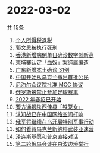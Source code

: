 # 2022-03-02
  共 15条

  <!-- BEGIN -->
  <!-- 最后更新时间:Wed Mar 02 2022 09:11:24 GMT+0000 (Coordinated Universal Time) -->
  1. [个人所得税退税](https://www.zhihu.com/search?q=个人所得税)
1. [郭文思被执行死刑](https://www.zhihu.com/search?q=郭文思)
1. [香港新增病例单日确诊数字创新高](https://www.zhihu.com/search?q=香港疫情)
1. [柬埔寨认定「血奴」案纯属编造](https://www.zhihu.com/search?q=柬埔寨血奴)
1. [广东新增本土确诊 31例](https://www.zhihu.com/search?q=广东疫情)
1. [中国开始从乌克兰撤出首批公民](https://www.zhihu.com/search?q=撤侨)
1. [尼泊尔众议院批准 MCC 协议](https://www.zhihu.com/search?q=尼泊尔)
1. [俄罗斯被禁止参加足球赛事](https://www.zhihu.com/search?q=俄罗斯足球)
1. [2022 年春招已开始](https://www.zhihu.com/search?q=春招开始)
1. [警方通报陕西佳县「铁笼女」](https://www.zhihu.com/search?q=铁笼女)
1. [认知战已在中国网络空间打响](https://www.zhihu.com/search?q=认知战)
1. [俄军将继续在乌开展特别军事行动](https://www.zhihu.com/search?q=俄罗斯乌克兰)
1. [如何看待乌克兰新纳粹武装亚速营](https://www.zhihu.com/search?q=亚速营)
1. [泽连斯基愿和普京直接对话](https://www.zhihu.com/search?q=泽连斯基愿和普京直接对话)
1. [第二轮俄乌会谈在白波边境举行](https://www.zhihu.com/search?q=俄乌谈判)
  <!-- END -->
  